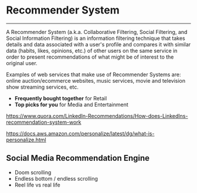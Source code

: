# Recommender System

---

A Recommender System (a.k.a. Collaborative Filtering, Social Filtering, and Social Information Filtering) is an information filtering technique that takes details and data associated with a user's profile and compares it with similar data (habits, likes, opinions, etc.) of other users on the same service in order to present recommendations of what might be of interest to the original user.

Examples of web services that make use of Recommender Systems are: online auction/ecommerce websites, music services, movie and television show streaming services, etc.

- **Frequently bought together** for Retail
- **Top picks for you** for Media and Entertainment

<https://www.quora.com/LinkedIn-Recommendations/How-does-LinkedIns-recommendation-system-work>

<https://docs.aws.amazon.com/personalize/latest/dg/what-is-personalize.html>

## Social Media Recommendation Engine

- Doom scrolling
- Endless bottom / endless scrolling
- Reel life vs real life
